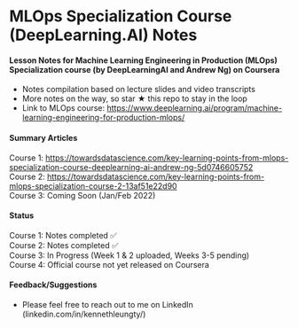 # MLOps Specialization Course (DeepLearning.AI) Notes

#### Lesson Notes for Machine Learning Engineering in Production (MLOps) Specialization course (by DeepLearningAI and Andrew Ng) on Coursera

- Notes compilation based on lecture slides and video transcripts
- More notes on the way, so star ★ this repo to stay in the loop
- Link to MLOps course: https://www.deeplearning.ai/program/machine-learning-engineering-for-production-mlops/

#### Summary Articles
Course 1: https://towardsdatascience.com/key-learning-points-from-mlops-specialization-course-deeplearning-ai-andrew-ng-5d0746605752    
Course 2: https://towardsdatascience.com/key-learning-points-from-mlops-specialization-course-2-13af51e22d90  
Course 3: Coming Soon (Jan/Feb 2022)

#### Status
Course 1: Notes completed ✅   
Course 2: Notes completed ✅  
Course 3: In Progress (Week 1 & 2 uploaded, Weeks 3-5 pending)  
Course 4: Official course not yet released on Coursera

#### Feedback/Suggestions
- Please feel free to reach out to me on LinkedIn (linkedin.com/in/kennethleungty/)  
